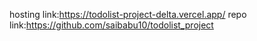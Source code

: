 hosting link:https://todolist-project-delta.vercel.app/
repo link:https://github.com/saibabu10/todolist_project
